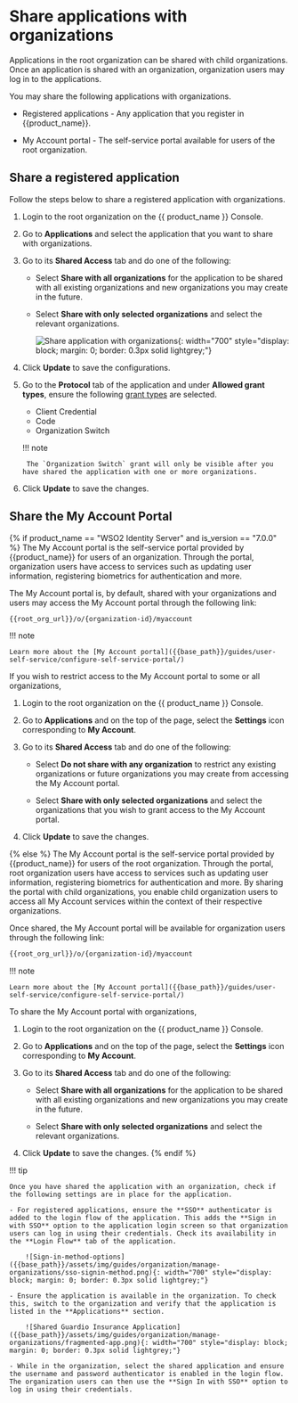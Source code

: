 # Share applications with organizations

Applications in the root organization can be shared with child organizations. Once an application is shared with an organization, organization users may log in to the applications.

You may share the following applications with organizations.

- Registered applications - Any application that you register in {{product_name}}.

- My Account portal - The self-service portal available for users of the root organization.

## Share a registered application

Follow the steps below to share a registered application with organizations.

1. Login to the root organization on the {{ product_name }} Console.

2. Go to **Applications** and select the application that you want to share with organizations.

3. Go to its **Shared Access** tab and do one of the following:

    - Select **Share with all organizations** for the application to be shared with all existing organizations and new organizations you may create in the future.

    -   Select **Share with only selected organizations** and select the relevant organizations.

        ![Share application with organizations]({{base_path}}/assets/img/guides/organization/manage-organizations/share-application.png){: width="700" style="display: block; margin: 0; border: 0.3px solid lightgrey;"}

4. Click **Update** to save the configurations.
5. Go to the **Protocol** tab of the application and under **Allowed grant types**, ensure the following [grant types]({{base_path}}/references/grant-types/) are selected.

    - Client Credential
    - Code
    - Organization Switch

    !!! note

        The `Organization Switch` grant will only be visible after you have shared the application with one or more organizations.

6. Click **Update** to save the changes.

## Share the My Account Portal

{% if product_name == "WSO2 Identity Server" and is_version == "7.0.0" %}
The My Account portal is the self-service portal provided by {{product_name}} for users of an organization. Through the portal, organization users have access to services such as updating user information, registering biometrics for authentication and more.

The My Account portal is, by default, shared with your organizations and users may access the My Account portal through the following link:

``` bash
{{root_org_url}}/o/{organization-id}/myaccount
```

!!! note

    Learn more about the [My Account portal]({{base_path}}/guides/user-self-service/configure-self-service-portal/)

If you wish to restrict access to the My Account portal to some or all organizations,

1. Login to the root organization on the {{ product_name }} Console.

2. Go to **Applications** and on the top of the page, select the **Settings** icon corresponding to **My Account**.

3. Go to its **Shared Access** tab and do one of the following:

    - Select **Do not share with any organization** to restrict any existing organizations or future organizations you may create from accessing the My Account portal.

    - Select **Share with only selected organizations** and select the organizations that you wish to grant access to the My Account portal.

4. Click **Update** to save the changes.

{% else %}
The My Account portal is the self-service portal provided by {{product_name}} for users of the root organization. Through the portal, root organization users have access to services such as updating user information, registering biometrics for authentication and more. By sharing the portal with child organizations, you enable child organization users to access all My Account services within the context of their respective organizations.

Once shared, the My Account portal will be available for organization users through the following link:

``` bash
{{root_org_url}}/o/{organization-id}/myaccount
```

!!! note

    Learn more about the [My Account portal]({{base_path}}/guides/user-self-service/configure-self-service-portal/)

To share the My Account portal with organizations,

1. Login to the root organization on the {{ product_name }} Console.

2. Go to **Applications** and on the top of the page, select the **Settings** icon corresponding to **My Account**.

3. Go to its **Shared Access** tab and do one of the following:

    - Select **Share with all organizations** for the application to be shared with all existing organizations and new organizations you may create in the future.

    -   Select **Share with only selected organizations** and select the relevant organizations.

4. Click **Update** to save the changes.
{% endif %}


!!! tip

    Once you have shared the application with an organization, check if the following settings are in place for the application.

    - For registered applications, ensure the **SSO** authenticator is added to the login flow of the application. This adds the **Sign in with SSO** option to the application login screen so that organization users can log in using their credentials. Check its availability in the **Login Flow** tab of the application.

        ![Sign-in-method-options]({{base_path}}/assets/img/guides/organization/manage-organizations/sso-signin-method.png){: width="700" style="display: block; margin: 0; border: 0.3px solid lightgrey;"}

    - Ensure the application is available in the organization. To check this, switch to the organization and verify that the application is listed in the **Applications** section.

        ![Shared Guardio Insurance Application]({{base_path}}/assets/img/guides/organization/manage-organizations/fragmented-app.png){: width="700" style="display: block; margin: 0; border: 0.3px solid lightgrey;"}

    - While in the organization, select the shared application and ensure the username and password authenticator is enabled in the login flow. The organization users can then use the **Sign In with SSO** option to log in using their credentials.